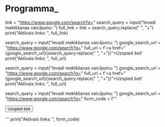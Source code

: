 # Programma_

link = "https://www.google.com/search?q="
search_query = input("Ievadi meklēšanas vaicājumu: ")
full_link = link + search_query.replace(" ", "+")
print("Aktīvais links: ", full_link)



search_query = input("Ievadi meklēšanas vaicājumu: ")
google_search_url = "https://www.google.com/search?q="
full_url = f'<a href="{google_search_url}{search_query.replace(" ", "+")}">Uzspied šeit'
print("Aktīvais links: ", full_url)



search_query = input("Ievadi meklēšanas vaicājumu: ")
google_search_url = "https://www.google.com/search?q="
full_url = f'<a href="{google_search_url}{search_query.replace(" ", "+")}">Uzspied šeit</a>'
print("Aktīvais links: ", full_url)


search_query = input("Ievadi meklēšanas vaicājumu: ")
google_search_url = "https://www.google.com/search?q="
form_code = f'''
<form action="{google_search_url}" method="get" target="_blank">
    <input type="hidden" name="q" value="{search_query}">
    <input type="submit" value="Uzspied šeit">
</form>
'''
print("Aktīvais links: ", form_code)
